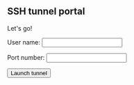 <script>
  function getConfig() {
    var a = document.createElement('a')
    a.href = 'data:text/plain;charset=UTF8,' +
             encodeURIComponent(configFromPage())
    a.download = 'start_tunnel.sh'
    a.click()
  }

  function configFromPage() {
    var username = sanitise(getInput('username-input'))
    var port     = sanitise(getInput('port-input'))

    if (username && port) {
      return '#! /usr/bin/env bash\n\n' +
             'curl --connect-timeout 90 --retry 5 --location ' +
             'https://github.com/msf-ocb/remote-tunnels/raw/master/remote/create_tunnel.sh | ' +
             'bash -s -- "ramses" "~/.ssh/id_ec" "port" ""'
    }
  }

  function getInput(inputId) {
    return document.getElementById(inputId).value
  }

  function sanitise(str) {
    return str.replace(/[^a-z0-9]+/gi, "_");
  }
</script>

## SSH tunnel portal

Let's go!

<div id="main-section">
 <form>
  <label for="username-input">User name:</label>
  <input type="text" id="username-input" /><br />

  <label for="port-input">Port number:</label>
  <input type="text" id="port-input" /><br />

  <input type="button" onClick="getConfig()" value="Launch tunnel" />
 </form>
</div>

